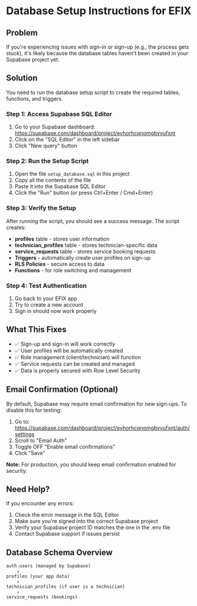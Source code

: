 # Database Setup Instructions for EFIX

## Problem
If you're experiencing issues with sign-in or sign-up (e.g., the process gets stuck), it's likely because the database tables haven't been created in your Supabase project yet.

## Solution
You need to run the database setup script to create the required tables, functions, and triggers.

### Step 1: Access Supabase SQL Editor
1. Go to your Supabase dashboard: https://supabase.com/dashboard/project/evhorhcqnomgbvvufxnt
2. Click on the "SQL Editor" in the left sidebar
3. Click "New query" button

### Step 2: Run the Setup Script
1. Open the file `setup_database.sql` in this project
2. Copy all the contents of the file
3. Paste it into the Supabase SQL Editor
4. Click the "Run" button (or press Ctrl+Enter / Cmd+Enter)

### Step 3: Verify the Setup
After running the script, you should see a success message. The script creates:
- **profiles** table - stores user information
- **technician_profiles** table - stores technician-specific data
- **service_requests** table - stores service booking requests
- **Triggers** - automatically create user profiles on sign-up
- **RLS Policies** - secure access to data
- **Functions** - for role switching and management

### Step 4: Test Authentication
1. Go back to your EFIX app
2. Try to create a new account
3. Sign in should now work properly

## What This Fixes
- ✅ Sign-up and sign-in will work correctly
- ✅ User profiles will be automatically created
- ✅ Role management (client/technician) will function
- ✅ Service requests can be created and managed
- ✅ Data is properly secured with Row Level Security

## Email Confirmation (Optional)
By default, Supabase may require email confirmation for new sign-ups. To disable this for testing:

1. Go to: https://supabase.com/dashboard/project/evhorhcqnomgbvvufxnt/auth/settings
2. Scroll to "Email Auth"
3. Toggle OFF "Enable email confirmations"
4. Click "Save"

**Note:** For production, you should keep email confirmation enabled for security.

## Need Help?
If you encounter any errors:
1. Check the error message in the SQL Editor
2. Make sure you're signed into the correct Supabase project
3. Verify your Supabase project ID matches the one in the .env file
4. Contact Supabase support if issues persist

## Database Schema Overview
```
auth.users (managed by Supabase)
    ↓
profiles (your app data)
    ↓
technician_profiles (if user is a technician)
    ↓
service_requests (bookings)
```
